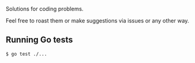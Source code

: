 Solutions for coding problems.

Feel free to roast them or make suggestions via issues or any other way.

## Running Go tests

```
$ go test ./...
```
